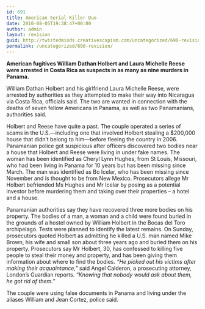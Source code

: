 ```yaml
---
id: 691
title: American Serial Killer Duo
date: 2010-08-05T19:38:47+00:00
author: admin
layout: revision
guid: http://twistedminds.creativescapism.com/uncategorized/690-revision/
permalink: /uncategorized/690-revision/
---
```

<p class="dropcap-first">
  <strong>American fugitives William Dathan Holbert and Laura Michelle Reese were arrested in Costa Rica as suspects in as many as nine murders in Panama.</strong>
</p>

William Dathan Holbert and his girlfriend Laura Michelle Reese, were arrested by authorities as they attempted to make their way into Nicaragua via Costa Rica, officials said. The two are wanted in connection with the deaths of seven fellow Americans in Panama, as well as two Panamanians, authorities said.

Holbert and Reese have quite a past. The couple operated a series of scams in the U.S.—including one that involved Holbert stealing a $200,000 house that didn&#8217;t belong to him—before fleeing the country in 2006. Panamanian police got suspicious after officers discovered two bodies near a house that Holbert and Reese were living in under fake names. The woman has been identified as Cheryl Lynn Hughes, from St Louis, Missouri, who had been living in Panama for 10 years but has been missing since March. The man was identified as Bo Icelar, who has been missing since November and is thought to be from New Mexico. Prosecutors allege Mr Holbert befriended Ms Hughes and Mr Icelar by posing as a potential investor before murdering them and taking over their properties &#8211; a hotel and a house.

Panamanian authorities say they have recovered three more bodies on his property. The bodies of a man, a woman and a child were found buried in the grounds of a hostel owned by William Holbert in the Bocas del Toro archipelago. Tests were planned to identify the latest remains. On Sunday, prosecutors quoted Holbert as admitting he killed a U.S. man named Mike Brown, his wife and small son about three years ago and buried them on his property. Prosecutors say Mr Holbert, 30, has confessed to killing five people to steal their money and property, and has been giving them information about where to find the bodies. _&#8220;He picked out his victims after making their acquaintance,&#8221;_ said Angel Calderon, a prosecuting attorney, London&#8217;s Guardian reports. _&#8220;Knowing that nobody would ask about them, he got rid of them.&#8221;_

The couple were using false documents in Panama and living under the aliases William and Jean Cortez, police said.